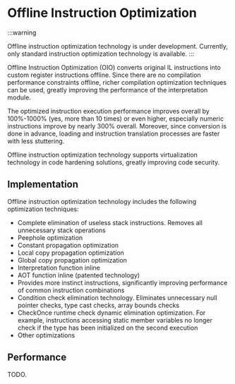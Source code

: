 # Offline Instruction Optimization

:::warning

Offline instruction optimization technology is under development. Currently, only standard instruction optimization technology is available.
:::

Offline Instruction Optimization (OIO) converts original IL instructions into custom register instructions offline.
Since there are no compilation performance constraints offline, richer compilation optimization techniques can be used, greatly improving the performance of the interpretation module.

The optimized instruction execution performance improves overall by 100%-1000% (yes, more than 10 times) or even higher, especially numeric instructions improve by nearly 300% overall.
Moreover, since conversion is done in advance, loading and instruction translation processes are faster with less stuttering.

Offline instruction optimization technology supports virtualization technology in code hardening solutions, greatly improving code security.

## Implementation

Offline instruction optimization technology includes the following optimization techniques:

- Complete elimination of useless stack instructions. Removes all unnecessary stack operations
- Peephole optimization
- Constant propagation optimization
- Local copy propagation optimization
- Global copy propagation optimization
- Interpretation function inline
- AOT function inline (patented technology)
- Provides more instinct instructions, significantly improving performance of common instruction combinations
- Condition check elimination technology. Eliminates unnecessary null pointer checks, type cast checks, array bounds checks
- CheckOnce runtime check dynamic elimination optimization. For example, instructions accessing static member variables no longer check if the type has been initialized on the second execution
- Other optimizations


## Performance

TODO.
